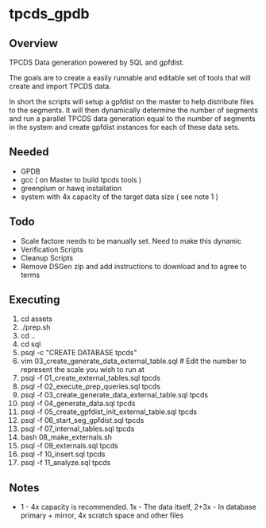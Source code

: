 # tpcds_gpdb

## Overview

TPCDS Data generation powered by SQL and gpfdist.

The goals are to create a easily runnable and editable set of tools that will create and import TPCDS data.

In short the scripts will setup a gpfdist on the master to help distribute files to the segments.
It will then dynamically determine the number of segments and run a parallel TPCDS data generation
equal to the number of segments in the system and create gpfdist instances for each of these data
sets. 

## Needed
- GPDB
- gcc ( on Master to build tpcds tools )
- greenplum or hawq installation
- system with 4x capacity of the target data size ( see note 1 )

## Todo
- Scale factore needs to be manually set. Need to make this dynamic
- Verification Scripts
- Cleanup Scripts
- Remove DSGen zip and add instructions to download and to agree to terms

## Executing
1. cd assets
2.  ./prep.sh
3. cd ..
4. cd sql
5. psql -c "CREATE DATABASE tpcds"
6. vim 03_create_generate_data_external_table.sql # Edit the number to represent the scale you wish to run at
7. psql -f 01_create_external_tables.sql tpcds
8. psql -f 02_execute_prep_queries.sql tpcds
9. psql -f 03_create_generate_data_external_table.sql tpcds
10. psql -f 04_generate_data.sql tpcds
11. psql -f 05_create_gpfdist_init_external_table.sql tpcds
12. psql -f 06_start_seg_gpfdist.sql tpcds
13. psql -f 07_internal_tables.sql tpcds
14. bash 08_make_externals.sh
15. psql -f 09_externals.sql tpcds
16. psql -f 10_insert.sql tpcds
17. psql -f 11_analyze.sql tpcds

## Notes
- 1 - 4x capacity is recommended. 1x - The data itself, 2+3x - In database primary + mirror, 4x scratch space and other files
 
